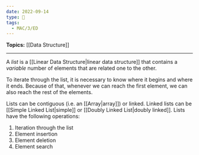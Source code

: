 ```yaml
---
date: 2022-09-14
type: 🧠
tags:
  - MAC/3/ED
---
```


**Topics:** [[Data Structure]]

---

A _list_ is a [[Linear Data Structure|linear data structure]] that contains a _variable_ number of elements that are related one to the other.

To iterate through the list, it is necessary to know where it begins and where it ends. Because of that, whenever we can reach the first element, we can also reach the rest of the elements.

Lists can be contiguous (i.e. an [[Array|array]]) or linked. Linked lists can be [[Simple Linked List|simple]] or [[Doubly Linked List|doubly linked]]. Lists have the following operations:

1. Iteration through the list
2. Element insertion
3. Element deletion
4. Element search
